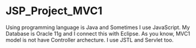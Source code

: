 # JSP_Project_MVC1

Using programming language is Java and Sometimes I use JavaScript.
My Database is Oracle 11g and I connect this with Eclipse.
As you know, MVC1 model is not have Controller archecture.
I use JSTL and Servlet too.
